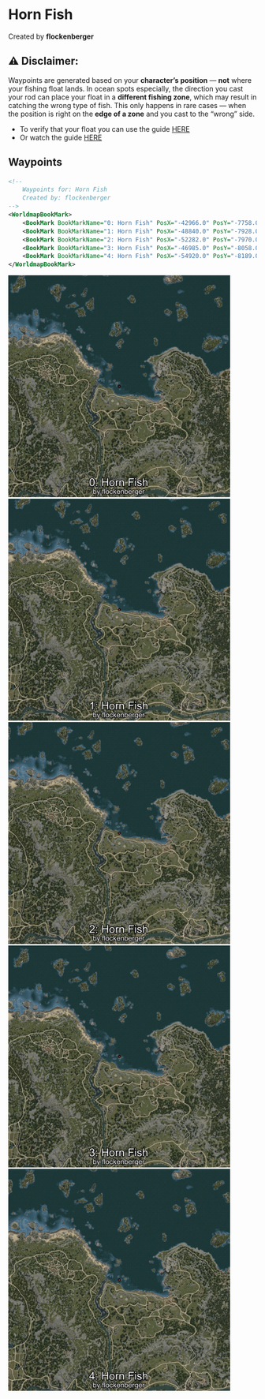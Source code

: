 # Horn Fish
Created by **flockenberger**

## ⚠️ Disclaimer:
Waypoints are generated based on your __**character’s position**__ — __not__ where your fishing float lands.
In ocean spots especially, the direction you cast your rod can place your float in a **different fishing zone**, which may result in catching the wrong type of fish.
This only happens in rare cases — when the position is right on the **edge of a zone** and you cast to the “wrong” side.

- To verify that your float you can use the guide [HERE](https://flockenberger.github.io/bdo-fish-position/)
- Or watch the guide [HERE](https://youtu.be/t-VXcRoNojk)

## Waypoints
```xml
<!--
    Waypoints for: Horn Fish
    Created by: flockenberger
-->
<WorldmapBookMark>
    <BookMark BookMarkName="0: Horn Fish" PosX="-42966.0" PosY="-7758.0" PosZ="105039.0" />
    <BookMark BookMarkName="1: Horn Fish" PosX="-48840.0" PosY="-7928.0" PosZ="94872.0" />
    <BookMark BookMarkName="2: Horn Fish" PosX="-52282.0" PosY="-7970.0" PosZ="98816.0" />
    <BookMark BookMarkName="3: Horn Fish" PosX="-46985.0" PosY="-8058.0" PosZ="111058.0" />
    <BookMark BookMarkName="4: Horn Fish" PosX="-54920.0" PosY="-8189.0" PosZ="107756.0" />
</WorldmapBookMark>
```

<img src="./Horn Fish_0_Preview.webp" width="450"/> <img src="./Horn Fish_1_Preview.webp" width="450"/> <img src="./Horn Fish_2_Preview.webp" width="450"/> <img src="./Horn Fish_3_Preview.webp" width="450"/> <img src="./Horn Fish_4_Preview.webp" width="450"/> 